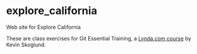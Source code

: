 # explore_california
Web site for Explore California

These are class exercises for Git Essential Training, a [Lynda.com course](https://www.lynda.com/Git-tutorials/Git-Essential-Training/100222-2.html) by Kevin Skoglund.
